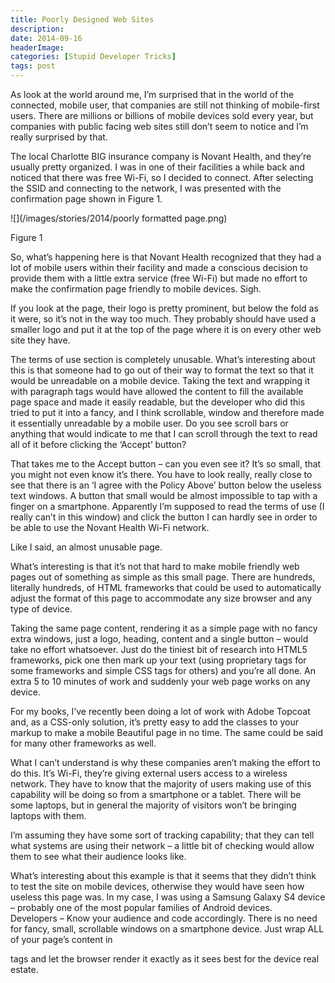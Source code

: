```yaml
---
title: Poorly Designed Web Sites
description: 
date: 2014-09-16
headerImage: 
categories: [Stupid Developer Tricks]
tags: post
---
```


As look at the world around me, I’m surprised that in the world of the connected, mobile user, that companies are still not thinking of mobile-first users. There are millions or billions of mobile devices sold every year, but companies with public facing web sites still don’t seem to notice and I’m really surprised by that.

The local Charlotte BIG insurance company is Novant Health, and they’re usually pretty organized. I was in one of their facilities a while back and noticed that there was free Wi-Fi, so I decided to connect. After selecting the SSID and connecting to the network, I was presented with the confirmation page shown in Figure 1.

![](/images/stories/2014/poorly formatted page.png)

Figure 1

So, what’s happening here is that Novant Health recognized that they had a lot of mobile users within their facility and made a conscious decision to provide them with a little extra service (free Wi-Fi) but made no effort to make the confirmation page friendly to mobile devices. Sigh.

If you look at the page, their logo is pretty prominent, but below the fold as it were, so it’s not in the way too much. They probably should have used a smaller logo and put it at the top of the page where it is on every other web site they have.

The terms of use section is completely unusable. What’s interesting about this is that someone had to go out of their way to format the text so that it would be unreadable on a mobile device. Taking the text and wrapping it with paragraph tags would have allowed the content to fill the available page space and made it easily readable, but the developer who did this tried to put it into a fancy, and I think scrollable, window and therefore made it essentially unreadable by a mobile user. Do you see scroll bars or anything that would indicate to me that I can scroll through the text to read all of it before clicking the ‘Accept’ button?

That takes me to the Accept button – can you even see it? It’s so small, that you might not even know it’s there. You have to look really, really close to see that there is an ‘I agree with the Policy Above’ button below the useless text windows. A button that small would be almost impossible to tap with a finger on a smartphone. Apparently I’m supposed to read the terms of use (I really can’t in this window) and click the button I can hardly see in order to be able to use the Novant Health Wi-Fi network.

Like I said, an almost unusable page.

What’s interesting is that it’s not that hard to make mobile friendly web pages out of something as simple as this small page. There are hundreds, literally hundreds, of HTML frameworks that could be used to automatically adjust the format of this page to accommodate any size browser and any type of device.

Taking the same page content, rendering it as a simple page with no fancy extra windows, just a logo, heading, content and a single button – would take no effort whatsoever. Just do the tiniest bit of research into HTML5 frameworks, pick one then mark up your text (using proprietary tags for some frameworks and simple CSS tags for others) and you’re all done. An extra 5 to 10 minutes of work and suddenly your web page works on any device.

For my books, I’ve recently been doing a lot of work with Adobe Topcoat and, as a CSS-only solution, it’s pretty easy to add the classes to your markup to make a mobile Beautiful page in no time. The same could be said for many other frameworks as well.

What I can’t understand is why these companies aren’t making the effort to do this. It’s Wi-Fi, they’re giving external users access to a wireless network. They have to know that the majority of users making use of this capability will be doing so from a smartphone or a tablet. There will be some laptops, but in general the majority of visitors won’t be bringing laptops with them.

I’m assuming they have some sort of tracking capability; that they can tell what systems are using their network – a little bit of checking would allow them to see what their audience looks like.

What’s interesting about this example is that it seems that they didn’t think to test the site on mobile devices, otherwise they would have seen how useless this page was. In my case, I was using a Samsung Galaxy S4 device – probably one of the most popular families of Android devices.  
Developers – Know your audience and code accordingly. There is no need for fancy, small, scrollable windows on a smartphone device. Just wrap ALL of your page’s content in <p> tags and let the browser render it exactly as it sees best for the device real estate.